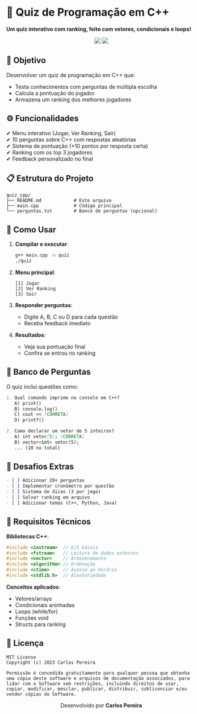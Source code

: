 # 📌 Quiz de Programação em C++  
**Um quiz interativo com ranking, feito com vetores, condicionais e loops!**  

<div align="center">
  <img src="https://img.shields.io/badge/Linguagem-C%2B%2B-blue?style=for-the-badge&logo=c%2B%2B" />
  <img src="https://img.shields.io/badge/Tópicos-Vetores%2C%20Condicionais%2C%20Loops-orange?style=for-the-badge" />
</div>

## 🎯 Objetivo  
Desenvolver um quiz de programação em C++ que:  
- Testa conhecimentos com perguntas de múltipla escolha  
- Calcula a pontuação do jogador  
- Armazena um ranking dos melhores jogadores  

## ⚙️ Funcionalidades  
✔ Menu interativo (Jogar, Ver Ranking, Sair)  
✔ 10 perguntas sobre C++ com respostas aleatórias  
✔ Sistema de pontuação (+10 pontos por resposta certa)  
✔ Ranking com os top 3 jogadores  
✔ Feedback personalizado no final  

## 📋 Estrutura do Projeto  
```plaintext
quiz_cpp/
├── README.md            # Este arquivo
├── main.cpp             # Código principal
└── perguntas.txt        # Banco de perguntas (opcional)
``` 

## 🔧 Como Usar  
1. **Compilar e executar**:  
   ```bash
   g++ main.cpp -o quiz
   ./quiz
   ```

2. **Menu principal**:  
   ```
   [1] Jogar
   [2] Ver Ranking  
   [3] Sair
   ```

3. **Responder perguntas**:  
   - Digite A, B, C ou D para cada questão  
   - Receba feedback imediato  

4. **Resultados**:  
   - Veja sua pontuação final  
   - Confira se entrou no ranking  

## 📝 Banco de Perguntas  
O quiz inclui questões como:  
```markdown
1. Qual comando imprime no console em C++?  
   A) print()  
   B) console.log()  
   C) cout << [CORRETA]  
   D) printf()  

2. Como declarar um vetor de 5 inteiros?  
   A) int vetor[5]; [CORRETA]  
   B) vector<int> vetor(5);  
   ... (10 no total)
```

## 🚀 Desafios Extras  
```markdown
- [ ] Adicionar 20+ perguntas  
- [ ] Implementar cronômetro por questão  
- [ ] Sistema de dicas (3 por jogo)  
- [ ] Salvar ranking em arquivo  
- [ ] Adicionar temas (C++, Python, Java)  
```

## 📌 Requisitos Técnicos  
**Bibliotecas C++**:  
```cpp
#include <iostream>  // E/S básica
#include <fstream>   // Leitura de dados externos
#include <vector>    // Armazenamento
#include <algorithm> // Ordenação
#include <ctime>     // Acesso ao horário
#include <stdlib.h>  // Aleatoriedade
```

**Conceitos aplicados**:  
- Vetores/arrays  
- Condicionais aninhadas  
- Loops (while/for)  
- Funções void  
- Structs para ranking  

## 📄 Licença  
```plaintext
MIT License
Copyright (c) 2023 Carlos Pereira

Permissão é concedida gratuitamente para qualquer pessoa que obtenha uma cópia deste software e arquivos de documentação associados, para lidar com o Software sem restrições, incluindo direitos de usar, copiar, modificar, mesclar, publicar, distribuir, sublicenciar e/ou vender cópias do Software.
```

<div align="center">
  <p>Desenvolvido por <strong>Carlos Pereira</strong></p>
</div>
